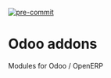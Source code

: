 [![pre-commit](https://github.com/avanzosc/odoo-addons/actions/workflows/pre-commit.yml/badge.svg)](https://github.com/avanzosc/odoo-addons/actions/workflows/pre-commit.yml)

Odoo addons
===========

Modules for Odoo / OpenERP

